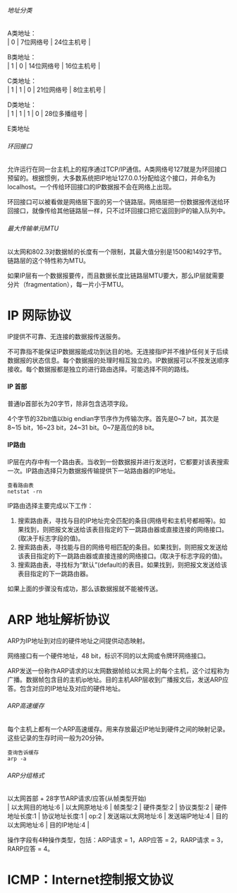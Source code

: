 ###### 地址分类
A类地址：  
| 0 | 7位网络号 | 24位主机号 |

B类地址：  
| 1 | 0 | 14位网络号 | 16位主机号 |

C类地址：  
| 1 | 1 | 0 | 21位网络号 | 8位主机号 |

D类地址：  
| 1 | 1 | 1 | 0 | 28位多播组号 |  

E类地址

###### 环回接口
允许运行在同一台主机上的程序通过TCP/IP通信。A类网络号127就是为环回接口预留的。根据惯例，大多数系统把IP地址127.0.0.1分配给这个接口，并命名为localhost。一个传给环回接口的IP数据报不会在网络上出现。  

环回接口可以被看做是网络层下面的另一个链路层。网络层把一份数据报传送给环回接口，就像传给其他链路层一样，只不过环回接口把它返回到IP的输入队列中。

###### 最大传输单元MTU
以太网和802.3对数据帧的长度有一个限制，其最大值分别是1500和1492字节。链路层的这个特性称为MTU。

如果IP层有一个数据报要传，而且数据长度比链路层MTU要大，那么IP层就需要分片（fragmentation），每一片小于MTU。

# IP 网际协议
IP提供不可靠、无连接的数据报传送服务。

不可靠指不能保证IP数据报能成功到达目的地。无连接指IP并不维护任何关于后续数据报的状态信息。每个数据报的处理时相互独立的。IP数据报可以不按发送顺序接收。每个数据报都是独立的进行路由选择。可能选择不同的路线。

#### IP 首部
普通Ip首部长为20字节，除非包含选项字段。

4个字节的32bit值以big endian字节序作为传输次序。首先是0~7 bit，其次是8~15 bit，16~23 bit，24~31 bit。0~7是高位的8 bit。

#### IP路由
IP层在内存中有一个路由表。当收到一份数据报并进行发送时，它都要对该表搜索一次。IP路由选择只为数据报传输提供下一站路由器的IP地址。
```
查看路由表
netstat -rn
```

IP路由选择主要完成以下工作：
1. 搜索路由表，寻找与目的IP地址完全匹配的条目(网络号和主机号都相等)。如果找到，则把报文发送给该表目指定的下一跳路由器或直接连接的网络接口。(取决于标志字段的值)。
2. 搜索路由表，寻找能与目的网络号相匹配的条目。如果找到，则把报文发送给该表目指定的下一跳路由器或直接连接的网络接口。(取决于标志字段的值)。
3. 搜索路由表，寻找标为“默认”(default)的表目。如果找到，则把报文发送给该表目指定的下一跳路由器。

如果上面的步骤没有成功，那么该数据报就不能被传送。


# ARP 地址解析协议
ARP为IP地址到对应的硬件地址之间提供动态映射。

网络接口有一个硬件地址，48 bit，标识不同的以太网或令牌环网络接口。

ARP发送一份称作ARP请求的以太网数据帧给以太网上的每个主机，这个过程称为广播。数据帧包含目的主机ip地址。目的主机ARP层收到广播报文后，发送ARP应答。包含对应的IP地址及对应的硬件地址。

###### ARP高速缓存
每个主机上都有一个ARP高速缓存。用来存放最近IP地址到硬件之间的映射记录。这些记录的生存时间一般为20分钟。
```
查询告诉缓存
arp -a
```

###### ARP分组格式
以太网首部 + 28字节ARP请求/应答(从帧类型开始)  
| 以太网目的地址:6 | 以太网原地址:6 | 帧类型:2 | 硬件类型:2 | 协议类型:2 | 硬件地址长度:1 | 协议地址长度:1 | op:2 | 发送端以太网地址:6 | 发送端IP地址:4 | 目的以太网地址:6 | 目的IP地址:4 |

操作字段有4种操作类型，包括：ARP请求 = 1，ARP应答 = 2，RARP请求 = 3，RARP应答 = 4。


# ICMP：Internet控制报文协议


